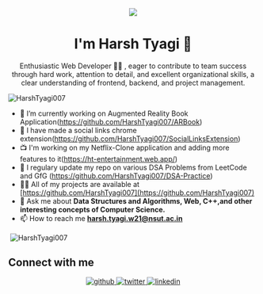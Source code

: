 <!-- <h1 align="center">Hi 👋, I'm Harsh Tyagi</h1> -->
<div align="center">
<img src="https://user-images.githubusercontent.com/42115530/92640221-9728ca00-f2fa-11ea-8994-c72b26e937de.gif" align="center"/>
</div>
<h1 align="center">I'm Harsh Tyagi 🚀</h1>
<p align="center">Enthusiastic Web Developer 👨‍💻 , eager to contribute to team success through hard work, attention to detail, and
excellent organizational skills, a clear understanding of frontend, backend, and project management.</p>


<p align="left"> <img src="https://komarev.com/ghpvc/?username=HarshTyagi007" alt="HarshTyagi007" /> </p>

- 🔭 I’m currently working on Augmented Reality Book Application(https://github.com/HarshTyagi007/ARBook)
- 🌱 I have made a social links chrome extension(https://github.com/HarshTyagi007/SocialLinksExtension)
- 📺 I'm working on my Netflix-Clone application and adding more features to it(https://ht-entertainment.web.app/)
- 📝 I regulary update my repo on various DSA Problems from LeetCode and GfG (https://github.com/HarshTyagi007/DSA-Practice)
- 👨‍💻 All of my projects are available at [https://github.com/HarshTyagi007](https://github.com/HarshTyagi007)
- 💬 Ask me about **Data Structures and Algorithms, Web, C++,and other interesting concepts of Computer Science.**
- 📫 How to reach me **harsh.tyagi.w21@nsut.ac.in**



<p>&nbsp;<img align="center" src="https://github-readme-stats.vercel.app/api?username=HarshTyagi007&show_icons=true" alt="HarshTyagi007" /></p>

## Connect with me  
<div align="center">
<a href="https://github.com/HarshTyagi007" target="_blank">
<img src=https://img.shields.io/badge/github-%2324292e.svg?&style=for-the-badge&logo=github&logoColor=white alt=github style="margin-bottom: 5px;" />
</a>
<a href="https://twitter.com/HarshTyagi04" target="_blank">
<img src=https://img.shields.io/badge/twitter-%2300acee.svg?&style=for-the-badge&logo=twitter&logoColor=white alt=twitter style="margin-bottom: 5px;" />
</a>
<a href="https://www.linkedin.com/in/harshtyagi007/" target="_blank">
<img src=https://img.shields.io/badge/linkedin-%231E77B5.svg?&style=for-the-badge&logo=linkedin&logoColor=white alt=linkedin style="margin-bottom: 5px;" />
</a>
</div>  
  
